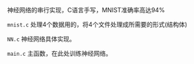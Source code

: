 神经网络的串行实现，C语言手写，MNIST准确率高达94%

`mnist.c` 处理4个数据用的，将4个文件处理成所需要的形式(结构体)

`NN.c`  神经网络具体实现。

`main.c` 主函数，在此处训练神经网络。